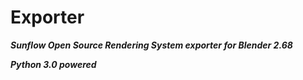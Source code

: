 Exporter
========

***Sunflow Open Source Rendering System exporter for Blender 2.68***

***Python 3.0 powered***
